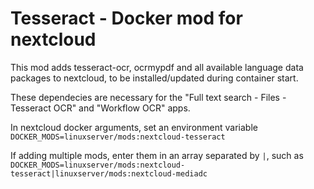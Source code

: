 # Tesseract - Docker mod for nextcloud

This mod adds tesseract-ocr, ocrmypdf and all available language data packages to nextcloud, to be installed/updated during container start.

These dependecies are necessary for the "Full text search - Files - Tesseract OCR" and "Workflow OCR" apps.

In nextcloud docker arguments, set an environment variable `DOCKER_MODS=linuxserver/mods:nextcloud-tesseract`

If adding multiple mods, enter them in an array separated by `|`, such as `DOCKER_MODS=linuxserver/mods:nextcloud-tesseract|linuxserver/mods:nextcloud-mediadc`
